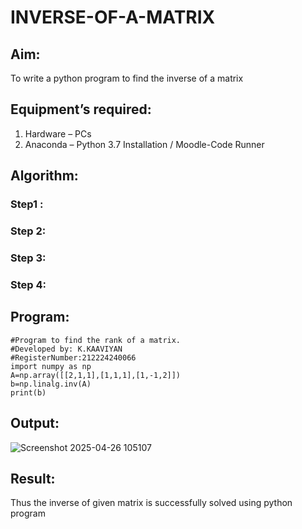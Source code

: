 # INVERSE-OF-A-MATRIX
## Aim:
To write a python program to find the inverse of a matrix
## Equipment’s required:
1. 	Hardware – PCs
2. 	Anaconda – Python 3.7 Installation / Moodle-Code Runner
## Algorithm:
### Step1 : 
### Step 2: 
### Step 3: 
### Step 4: 

## Program:
```
#Program to find the rank of a matrix.
#Developed by: K.KAAVIYAN
#RegisterNumber:212224240066
import numpy as np
A=np.array([[2,1,1],[1,1,1],[1,-1,2]])
b=np.linalg.inv(A)
print(b)
```
## Output:
![Screenshot 2025-04-26 105107](https://github.com/user-attachments/assets/1a5739ea-8793-47e1-a479-ea5844753d2a)

## Result:
Thus the inverse of given matrix is successfully solved using python program
